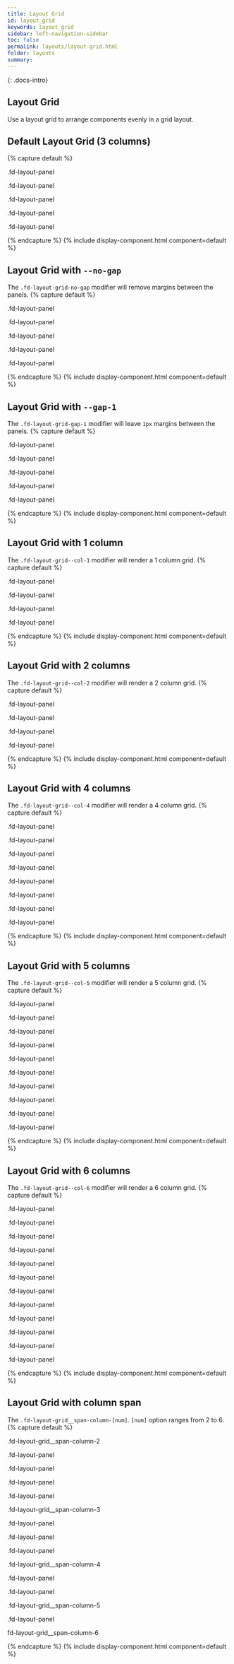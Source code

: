 ```yaml
---
title: Layout Grid
id: layout_grid
keywords: layout_grid
sidebar: left-navigation-sidebar
toc: false
permalink: layouts/layout-grid.html
folder: layouts
summary:
---
```


{: .docs-intro}

## Layout Grid

Use a layout grid to arrange components evenly in a grid layout.

## Default Layout Grid (3 columns)
{% capture default %}
<div class="fd-layout-grid">
    <div class="fd-layout-panel">
        <div class="fd-layout-panel__body">
            <p>.fd-layout-panel</p>
        </div>
    </div>
    <div class="fd-layout-panel">
        <div class="fd-layout-panel__body">
            <p>.fd-layout-panel</p>
        </div>
    </div>
    <div class="fd-layout-panel">
        <div class="fd-layout-panel__body">
            <p>.fd-layout-panel</p>
        </div>
    </div>
    <div class="fd-layout-panel">
        <div class="fd-layout-panel__body">
            <p>.fd-layout-panel</p>
        </div>
    </div>
    <div class="fd-layout-panel">
        <div class="fd-layout-panel__body">
            <p>.fd-layout-panel</p>
        </div>
    </div>
</div>
{% endcapture %}
{% include display-component.html component=default %}

<br/>

## Layout Grid with `--no-gap`
The `.fd-layout-grid-no-gap` modifier will remove margins between the panels.
{% capture default %}
<div class="fd-layout-grid fd-layout-grid--no-gap">
    <div class="fd-layout-panel">
        <div class="fd-layout-panel__body">
            <p>.fd-layout-panel</p>
        </div>
    </div>
    <div class="fd-layout-panel">
        <div class="fd-layout-panel__body">
            <p>.fd-layout-panel</p>
        </div>
    </div>
    <div class="fd-layout-panel">
        <div class="fd-layout-panel__body">
            <p>.fd-layout-panel</p>
        </div>
    </div>
    <div class="fd-layout-panel">
        <div class="fd-layout-panel__body">
            <p>.fd-layout-panel</p>
        </div>
    </div>
    <div class="fd-layout-panel">
        <div class="fd-layout-panel__body">
            <p>.fd-layout-panel</p>
        </div>
    </div>
</div>
{% endcapture %}
{% include display-component.html component=default %}

<br/>

## Layout Grid with `--gap-1`
The `.fd-layout-grid-gap-1` modifier will leave `1px` margins between the panels.
{% capture default %}
<div class="fd-layout-grid fd-layout-grid--gap-1">
    <div class="fd-layout-panel">
        <div class="fd-layout-panel__body">
            <p>.fd-layout-panel</p>
        </div>
    </div>
    <div class="fd-layout-panel">
        <div class="fd-layout-panel__body">
            <p>.fd-layout-panel</p>
        </div>
    </div>
    <div class="fd-layout-panel">
        <div class="fd-layout-panel__body">
            <p>.fd-layout-panel</p>
        </div>
    </div>
    <div class="fd-layout-panel">
        <div class="fd-layout-panel__body">
            <p>.fd-layout-panel</p>
        </div>
    </div>
    <div class="fd-layout-panel">
        <div class="fd-layout-panel__body">
            <p>.fd-layout-panel</p>
        </div>
    </div>
</div>
{% endcapture %}
{% include display-component.html component=default %}

<br/>

## Layout Grid with 1 column
The `.fd-layout-grid--col-1` modifier will render a 1 column grid.
{% capture default %}
<div class="fd-layout-grid fd-layout-grid--col-1">
    <div class="fd-layout-panel">
        <div class="fd-layout-panel__body">
            <p>.fd-layout-panel</p>
        </div>
    </div>
    <div class="fd-layout-panel">
        <div class="fd-layout-panel__body">
            <p>.fd-layout-panel</p>
        </div>
    </div>
    <div class="fd-layout-panel">
        <div class="fd-layout-panel__body">
            <p>.fd-layout-panel</p>
        </div>
    </div>
    <div class="fd-layout-panel">
        <div class="fd-layout-panel__body">
            <p>.fd-layout-panel</p>
        </div>
    </div>
</div>
{% endcapture %}
{% include display-component.html component=default %}

<br/>


## Layout Grid with 2 columns
The `.fd-layout-grid--col-2` modifier will render a 2 column grid.
{% capture default %}
<div class="fd-layout-grid fd-layout-grid--col-2">
    <div class="fd-layout-panel">
        <div class="fd-layout-panel__body">
            <p>.fd-layout-panel</p>
        </div>
    </div>
    <div class="fd-layout-panel">
        <div class="fd-layout-panel__body">
            <p>.fd-layout-panel</p>
        </div>
    </div>
    <div class="fd-layout-panel">
        <div class="fd-layout-panel__body">
            <p>.fd-layout-panel</p>
        </div>
    </div>
    <div class="fd-layout-panel">
        <div class="fd-layout-panel__body">
            <p>.fd-layout-panel</p>
        </div>
    </div>
</div>
{% endcapture %}
{% include display-component.html component=default %}

<br/>

## Layout Grid with 4 columns
The `.fd-layout-grid--col-4` modifier will render a 4 column grid.
{% capture default %}
<div class="fd-layout-grid fd-layout-grid--col-4">
    <div class="fd-layout-panel">
        <div class="fd-layout-panel__body">
            <p>.fd-layout-panel</p>
        </div>
    </div>
    <div class="fd-layout-panel">
        <div class="fd-layout-panel__body">
            <p>.fd-layout-panel</p>
        </div>
    </div>
    <div class="fd-layout-panel">
        <div class="fd-layout-panel__body">
            <p>.fd-layout-panel</p>
        </div>
    </div>
    <div class="fd-layout-panel">
        <div class="fd-layout-panel__body">
            <p>.fd-layout-panel</p>
        </div>
    </div>
    <div class="fd-layout-panel">
        <div class="fd-layout-panel__body">
            <p>.fd-layout-panel</p>
        </div>
    </div>
    <div class="fd-layout-panel">
        <div class="fd-layout-panel__body">
            <p>.fd-layout-panel</p>
        </div>
    </div>
    <div class="fd-layout-panel">
        <div class="fd-layout-panel__body">
            <p>.fd-layout-panel</p>
        </div>
    </div>
    <div class="fd-layout-panel">
        <div class="fd-layout-panel__body">
            <p>.fd-layout-panel</p>
        </div>
    </div>
</div>
{% endcapture %}
{% include display-component.html component=default %}

<br/>

## Layout Grid with 5 columns
The `.fd-layout-grid--col-5` modifier will render a 5 column grid.
{% capture default %}
<div class="fd-layout-grid fd-layout-grid--col-5">
    <div class="fd-layout-panel">
        <div class="fd-layout-panel__body">
            <p>.fd-layout-panel</p>
        </div>
    </div>
    <div class="fd-layout-panel">
        <div class="fd-layout-panel__body">
            <p>.fd-layout-panel</p>
        </div>
    </div>
    <div class="fd-layout-panel">
        <div class="fd-layout-panel__body">
            <p>.fd-layout-panel</p>
        </div>
    </div>
    <div class="fd-layout-panel">
        <div class="fd-layout-panel__body">
            <p>.fd-layout-panel</p>
        </div>
    </div>
    <div class="fd-layout-panel">
        <div class="fd-layout-panel__body">
            <p>.fd-layout-panel</p>
        </div>
    </div>
    <div class="fd-layout-panel">
        <div class="fd-layout-panel__body">
            <p>.fd-layout-panel</p>
        </div>
    </div>
    <div class="fd-layout-panel">
        <div class="fd-layout-panel__body">
            <p>.fd-layout-panel</p>
        </div>
    </div>
    <div class="fd-layout-panel">
        <div class="fd-layout-panel__body">
            <p>.fd-layout-panel</p>
        </div>
    </div>
    <div class="fd-layout-panel">
        <div class="fd-layout-panel__body">
            <p>.fd-layout-panel</p>
        </div>
    </div>
    <div class="fd-layout-panel">
        <div class="fd-layout-panel__body">
            <p>.fd-layout-panel</p>
        </div>
    </div>
</div>
{% endcapture %}
{% include display-component.html component=default %}

<br/>

## Layout Grid with 6 columns
The `.fd-layout-grid--col-6` modifier will render a 6 column grid.
{% capture default %}
<div class="fd-layout-grid fd-layout-grid--col-6">
    <div class="fd-layout-panel">
        <div class="fd-layout-panel__body">
            <p>.fd-layout-panel</p>
        </div>
    </div>
    <div class="fd-layout-panel">
        <div class="fd-layout-panel__body">
            <p>.fd-layout-panel</p>
        </div>
    </div>
    <div class="fd-layout-panel">
        <div class="fd-layout-panel__body">
            <p>.fd-layout-panel</p>
        </div>
    </div>
    <div class="fd-layout-panel">
        <div class="fd-layout-panel__body">
            <p>.fd-layout-panel</p>
        </div>
    </div>
    <div class="fd-layout-panel">
        <div class="fd-layout-panel__body">
            <p>.fd-layout-panel</p>
        </div>
    </div>
    <div class="fd-layout-panel">
        <div class="fd-layout-panel__body">
            <p>.fd-layout-panel</p>
        </div>
    </div>
    <div class="fd-layout-panel">
        <div class="fd-layout-panel__body">
            <p>.fd-layout-panel</p>
        </div>
    </div>
    <div class="fd-layout-panel">
        <div class="fd-layout-panel__body">
            <p>.fd-layout-panel</p>
        </div>
    </div>
    <div class="fd-layout-panel">
        <div class="fd-layout-panel__body">
            <p>.fd-layout-panel</p>
        </div>
    </div>
    <div class="fd-layout-panel">
        <div class="fd-layout-panel__body">
            <p>.fd-layout-panel</p>
        </div>
    </div>
    <div class="fd-layout-panel">
        <div class="fd-layout-panel__body">
            <p>.fd-layout-panel</p>
        </div>
    </div>
    <div class="fd-layout-panel">
        <div class="fd-layout-panel__body">
            <p>.fd-layout-panel</p>
        </div>
    </div>
</div>
{% endcapture %}
{% include display-component.html component=default %}

<br/>

## Layout Grid with column span
The `.fd-layout-grid__span-column-[num]`. `[num]` option ranges from 2 to 6.
{% capture default %}
<div class="fd-layout-grid fd-layout-grid--col-6">
    <div class="fd-layout-panel fd-layout-grid__span-column-2">
        <div class="fd-layout-panel__body">
            <p>.fd-layout-grid__span-column-2 </p>
        </div>
    </div>
    <div class="fd-layout-panel">
        <div class="fd-layout-panel__body">
            <p>.fd-layout-panel</p>
        </div>
    </div>
    <div class="fd-layout-panel">
        <div class="fd-layout-panel__body">
            <p>.fd-layout-panel</p>
        </div>
    </div>
    <div class="fd-layout-panel">
        <div class="fd-layout-panel__body">
            <p>.fd-layout-panel</p>
        </div>
    </div>
    <div class="fd-layout-panel">
        <div class="fd-layout-panel__body">
            <p>.fd-layout-panel</p>
        </div>
    </div>
    <div class="fd-layout-panel fd-layout-grid__span-column-3">
        <div class="fd-layout-panel__body">
            <p>.fd-layout-grid__span-column-3</p>
        </div>
    </div>
    <div class="fd-layout-panel">
        <div class="fd-layout-panel__body">
            <p>.fd-layout-panel</p>
        </div>
    </div>
    <div class="fd-layout-panel">
        <div class="fd-layout-panel__body">
            <p>.fd-layout-panel</p>
        </div>
    </div>
    <div class="fd-layout-panel">
        <div class="fd-layout-panel__body">
            <p>.fd-layout-panel</p>
        </div>
    </div>
    <div class="fd-layout-panel fd-layout-grid__span-column-4">
        <div class="fd-layout-panel__body">
            <p>.fd-layout-grid__span-column-4</p>
        </div>
    </div>
    <div class="fd-layout-panel">
        <div class="fd-layout-panel__body">
            <p>.fd-layout-panel</p>
        </div>
    </div>
    <div class="fd-layout-panel">
        <div class="fd-layout-panel__body">
            <p>.fd-layout-panel</p>
        </div>
    </div>
    <div class="fd-layout-panel fd-layout-grid__span-column-5">
        <div class="fd-layout-panel__body">
            <p>.fd-layout-grid__span-column-5</p>
        </div>
    </div>
    <div class="fd-layout-panel">
        <div class="fd-layout-panel__body">
            <p>.fd-layout-panel</p>
        </div>
    </div>
    <div class="fd-layout-panel fd-layout-grid__span-column-6">
        <div class="fd-layout-panel__body">
            <p>fd-layout-grid__span-column-6</p>
        </div>
    </div>
</div>
{% endcapture %}
{% include display-component.html component=default %}

